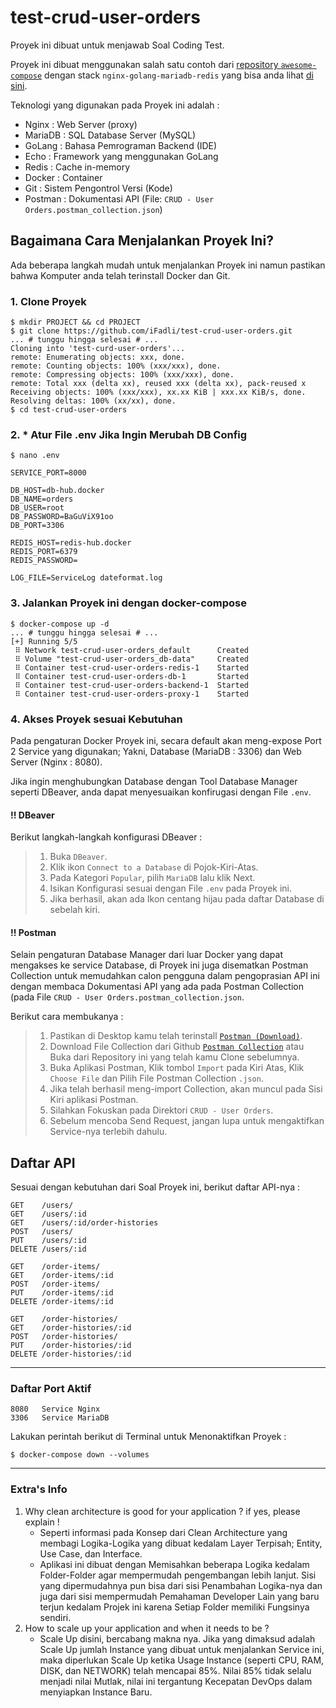 # test-crud-user-orders
Proyek ini dibuat untuk menjawab Soal Coding Test.

Proyek ini dibuat menggunakan salah satu contoh dari [repository `awesome-compose`](https://github.com/docker/awesome-compose/) dengan stack `nginx-golang-mariadb-redis` yang bisa anda lihat [di sini](https://github.com/docker/awesome-compose/tree/master/nginx-golang-mysql).

Teknologi yang digunakan pada Proyek ini adalah :
- Nginx : Web Server (proxy)
- MariaDB : SQL Database Server (MySQL)
- GoLang : Bahasa Pemrograman Backend (IDE)
- Echo : Framework yang menggunakan GoLang
- Redis : Cache in-memory
- Docker : Container
- Git : Sistem Pengontrol Versi (Kode)
- Postman : Dokumentasi API (File: `CRUD - User Orders.postman_collection.json`)

## Bagaimana Cara Menjalankan Proyek Ini?
Ada beberapa langkah mudah untuk menjalankan Proyek ini namun pastikan bahwa Komputer anda telah terinstall Docker dan Git.

### 1. Clone Proyek
```
$ mkdir PROJECT && cd PROJECT
$ git clone https://github.com/iFadli/test-crud-user-orders.git
... # tunggu hingga selesai # ...
Cloning into 'test-curd-user-orders'...
remote: Enumerating objects: xxx, done.
remote: Counting objects: 100% (xxx/xxx), done.
remote: Compressing objects: 100% (xxx/xxx), done.
remote: Total xxx (delta xx), reused xxx (delta xx), pack-reused x
Receiving objects: 100% (xxx/xxx), xx.xx KiB | xxx.xx KiB/s, done.
Resolving deltas: 100% (xx/xx), done.
$ cd test-crud-user-orders
```

### 2. * Atur File .env Jika Ingin Merubah DB Config
```
$ nano .env

SERVICE_PORT=8000

DB_HOST=db-hub.docker
DB_NAME=orders
DB_USER=root
DB_PASSWORD=BaGuViX91oo
DB_PORT=3306

REDIS_HOST=redis-hub.docker
REDIS_PORT=6379
REDIS_PASSWORD=

LOG_FILE=ServiceLog dateformat.log
```

### 3. Jalankan Proyek ini dengan docker-compose
```
$ docker-compose up -d
... # tunggu hingga selesai # ...
[+] Running 5/5
 ⠿ Network test-crud-user-orders_default      Created
 ⠿ Volume "test-crud-user-orders_db-data"     Created
 ⠿ Container test-crud-user-orders-redis-1    Started
 ⠿ Container test-crud-user-orders-db-1       Started
 ⠿ Container test-crud-user-orders-backend-1  Started
 ⠿ Container test-crud-user-orders-proxy-1    Started
```

### 4. Akses Proyek sesuai Kebutuhan
Pada pengaturan Docker Proyek ini, secara default akan meng-expose Port 2 Service yang digunakan; Yakni, Database (MariaDB : 3306) dan Web Server (Nginx : 8080).

Jika ingin menghubungkan Database dengan Tool Database Manager seperti DBeaver, anda dapat menyesuaikan konfirugasi dengan File `.env`.
#### !! DBeaver
Berikut langkah-langkah konfigurasi DBeaver :

>1. Buka `DBeaver`.
>2. Klik ikon `Connect to a Database` di Pojok-Kiri-Atas.
>3. Pada Kategori `Popular`, pilih `MariaDB` lalu klik Next.
>4. Isikan Konfigurasi sesuai dengan File `.env` pada Proyek ini.
>5. Jika berhasil, akan ada Ikon centang hijau pada daftar Database di sebelah kiri.
#### !! Postman
Selain pengaturan Database Manager dari luar Docker yang dapat mengakses ke service Database, di Proyek ini juga disematkan Postman Collection untuk memudahkan calon pengguna dalam pengoprasian API ini dengan membaca Dokumentasi API yang ada pada Postman Collection (pada File `CRUD - User Orders.postman_collection.json`.

Berikut cara membukanya :
>1. Pastikan di Desktop kamu telah terinstall [`Postman (Download)`](https://www.postman.com/downloads/).
>2. Download File Collection dari Github [`Postman Collection`](https://github.com/iFadli/test-crud-user-orders/blob/main/backend/CRUD%20-%20User%20Orders.postman_collection.json) atau Buka dari Repository ini yang telah kamu Clone sebelumnya.
>3. Buka Aplikasi Postman, Klik tombol `Import` pada Kiri Atas, Klik `Choose File` dan Pilih File Postman Collection `.json`.
>4. Jika telah berhasil meng-import Collection, akan muncul pada Sisi Kiri aplikasi Postman.
>5. Silahkan Fokuskan pada Direktori `CRUD - User Orders`.
>6. Sebelum mencoba Send Request, jangan lupa untuk mengaktifkan Service-nya terlebih dahulu.

## Daftar API

Sesuai dengan kebutuhan dari Soal Proyek ini, berikut daftar API-nya :
```
GET    /users/
GET    /users/:id
GET    /users/:id/order-histories
POST   /users/
PUT    /users/:id
DELETE /users/:id

GET    /order-items/
GET    /order-items/:id
POST   /order-items/
PUT    /order-items/:id
DELETE /order-items/:id

GET    /order-histories/
GET    /order-histories/:id
POST   /order-histories/
PUT    /order-histories/:id
DELETE /order-histories/:id
```

---
### Daftar Port Aktif
```
8080   Service Nginx
3306   Service MariaDB
```

Lakukan perintah berikut di Terminal untuk Menonaktifkan Proyek :
```
$ docker-compose down --volumes
```

---
### Extra's Info
1. Why clean architecture is good for your application ? if yes, please explain !
   - Seperti informasi pada Konsep dari Clean Architecture yang membagi Logika-Logika yang dibuat kedalam Layer Terpisah; Entity, Use Case, dan Interface.
   - Aplikasi ini dibuat dengan Memisahkan beberapa Logika kedalam Folder-Folder agar mempermudah pengembangan lebih lanjut. Sisi yang dipermudahnya pun bisa dari sisi Penambahan Logika-nya dan juga dari sisi mempermudah Pemahaman Developer Lain yang baru terjun kedalam Projek ini karena Setiap Folder memiliki Fungsinya sendiri.
2. How to scale up your application and when it needs to be ?
   - Scale Up disini, bercabang makna nya. Jika yang dimaksud adalah Scale Up jumlah Instance yang dibuat untuk menjalankan Service ini, maka diperlukan Scale Up ketika Usage Instance (seperti CPU, RAM, DISK, dan NETWORK) telah mencapai 85%. Nilai 85% tidak selalu menjadi nilai Mutlak, nilai ini tergantung Kecepatan DevOps dalam menyiapkan Instance Baru.